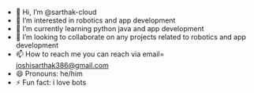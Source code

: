 - 👋 Hi, I’m @sarthak-cloud
- 👀 I’m interested in robotics and app development 
- 🌱 I’m currently learning python java and app development
- 💞️ I’m looking to collaborate on any projects related to robotics and app development 
- 📫 How to reach me you can reach via email= joshisarthak386@gmail.com
- 😄 Pronouns: he/him
- ⚡ Fun fact: i love bots 

<!---
sarthak-cloud/sarthak-cloud is a ✨ special ✨ repository because its `README.md` (this file) appears on your GitHub profile.
You can click the Preview link to take a look at your changes.
--->
